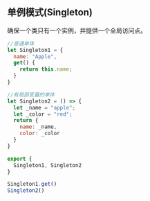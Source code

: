 ## 单例模式(Singleton)
确保一个类只有一个实例，并提供一个全局访问点。

```js
//普通单体
let Singleton1 = {
  name: "Apple",
  get() {
    return this.name;
  }
}

//有局部变量的单体
let Singleton2 = () => {
  let _name = "apple";
  let _color = "red";
  return {
    name: _name,
    color: _color
  }
}

export {
  Singleton1, Singleton2
}
```

```js
Singleton1.get()
Singleton2()
```